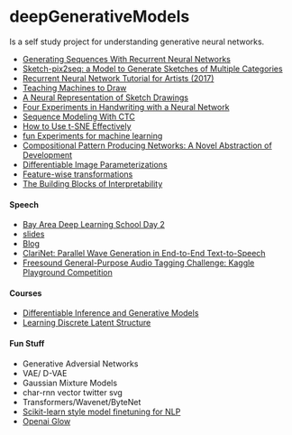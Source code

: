 # deepGenerativeModels

Is a self study project for understanding generative neural networks.

- [Generating Sequences With Recurrent Neural Networks](https://arxiv.org/pdf/1308.0850v5.pdf)
- [Sketch-pix2seq: a Model to Generate Sketches of Multiple Categories](https://arxiv.org/pdf/1709.04121.pdf)
- [Recurrent Neural Network Tutorial for Artists (2017)](https://news.ycombinator.com/item?id=16845372)
- [Teaching Machines to Draw](https://ai.googleblog.com/2017/04/teaching-machines-to-draw.html)
- [A Neural Representation of Sketch Drawings](https://arxiv.org/abs/1704.03477)
- [Four Experiments in Handwriting with a Neural Network](https://distill.pub/2016/handwriting/)
- [Sequence Modeling With CTC](https://distill.pub/2017/ctc/)
- [How to Use t-SNE Effectively](https://distill.pub/2016/misread-tsne/)
- [fun Experiments for machine learning](http://www.kylemcdonald.net/)
- [Compositional Pattern Producing Networks: A Novel Abstraction of Development](http://eplex.cs.ucf.edu/papers/stanley_gpem07.pdf)
- [Differentiable Image Parameterizations](https://distill.pub/2018/differentiable-parameterizations/#section-aligned-interpolation)
- [Feature-wise transformations](https://distill.pub/2018/feature-wise-transformations/)
- [The Building Blocks of Interpretability](https://distill.pub/2018/building-blocks/)

#### Speech 

- [Bay Area Deep Learning School Day 2](https://www.youtube.com/watch?v=9dXiAecyJrY&feature=youtu.be&t=13874)
- [slides](https://cs.stanford.edu/~acoates/ba_dls_speech2016.pdf)
- [Blog](https://medium.com/@ageitgey/machine-learning-is-fun-part-6-how-to-do-speech-recognition-with-deep-learning-28293c162f7a)
- [ClariNet: Parallel Wave Generation in End-to-End Text-to-Speech](http://research.baidu.com/Blog/index-view?id=106)
- [Freesound General-Purpose Audio Tagging Challenge: Kaggle Playground Competition](https://www.kaggle.com/c/freesound-audio-tagging)

#### Courses 

- [Differentiable Inference and Generative Models](https://www.cs.toronto.edu/~duvenaud/courses/csc2541/index.html)
- [Learning Discrete Latent Structure](https://duvenaud.github.io/learn-discrete/)

#### Fun Stuff 

- Generative Adversial Networks 
- VAE/ D-VAE
- Gaussian Mixture Models 
- char-rnn vector twitter svg 
- Transformers/Wavenet/ByteNet
- [Scikit-learn style model finetuning for NLP](https://github.com/IndicoDataSolutions/finetune)
- [Openai Glow](https://github.com/openai/glow)


